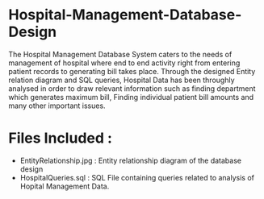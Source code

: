 # Hospital-Management-Database-Design

The Hospital Management Database System caters to the needs of management of hospital where end to end activity right from entering patient records to generating bill takes place.
Through the designed Entity relation diagram and SQL queries, Hospital Data has been throughly analysed in order to draw relevant information such as finding department which generates maximum bill, Finding individual patient bill amounts and many other important issues.

# Files Included :
* EntityRelationship.jpg : Entity relationship diagram of the database design
* HospitalQueries.sql : SQL File containing queries related to analysis of Hopital Management Data.
